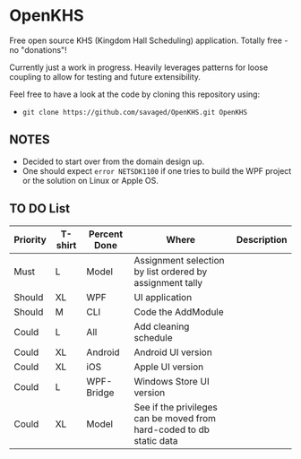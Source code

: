 # OpenKHS

Free open source KHS (Kingdom Hall Scheduling) application. Totally free - no "donations"!

Currently just a work in progress. Heavily leverages patterns for loose coupling to allow for testing and future extensibility.

Feel free to have a look at the code by cloning this repository using:

* `git clone https://github.com/savaged/OpenKHS.git OpenKHS`

## NOTES

* Decided to start over from the domain design up.
* One should expect `error NETSDK1100` if one tries to build the WPF project or the solution on Linux or Apple OS.

## TO DO List

| Priority | T-shirt | Percent Done | Where | Description |
| --- | --- | --- | --- | --- |
| Must | L | Model | Assignment selection by list ordered by assignment tally |
| Should | XL | WPF | UI application |
| Should | M | CLI | Code the AddModule |
| Could | L | All | Add cleaning schedule |
| Could | XL | Android | Android UI version |
| Could | XL | iOS | Apple UI version |
| Could | L | WPF-Bridge | Windows Store UI version |
| Could | XL | Model | See if the privileges can be moved from hard-coded to db static data |
